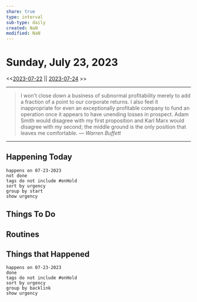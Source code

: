 ```yaml
---
share: true
type: interval
sub-type: daily
created: NaN 
modified: NaN
---
```

# Sunday, July 23, 2023
<<[2023-07-22](./2023-07-22.md) || [2023-07-24](./2023-07-24.md) >>

---

> I won't close down a business of subnormal profitability merely to add a fraction of a point to our corporate returns. I also feel it inappropriate for even an exceptionally profitable company to fund an operation once it appears to have unending losses in prospect. Adam Smith would disagree with my first proposition and Karl Marx would disagree with my second; the middle ground is the only position that leaves me comfortable.
> — <cite>Warren Buffett</cite>

---
## Happening Today
```tasks
happens on 07-23-2023
not done
tags do not include #onHold
sort by urgency
group by start
show urgency
```

## Things To Do


## Routines







## Things that Happened



```tasks
happens on 07-23-2023
done
tags do not include #onHold
sort by urgency
group by backlink
show urgency
```